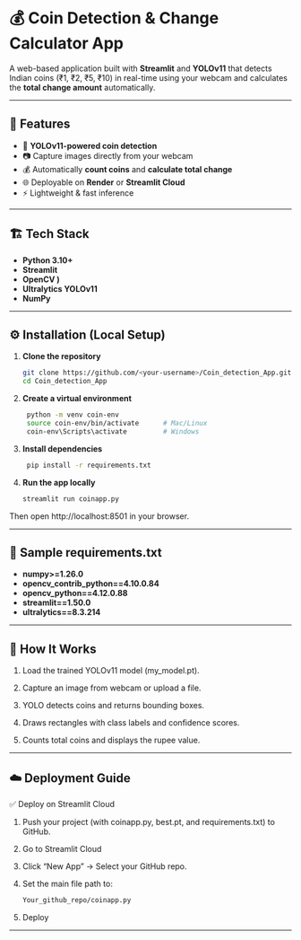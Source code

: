 # 💰 Coin Detection & Change Calculator App

A web-based application built with **Streamlit** and **YOLOv11** that detects Indian coins (₹1, ₹2, ₹5, ₹10) in real-time using your webcam and calculates the **total change amount** automatically.

---

## 🚀 Features

- 🧠 **YOLOv11-powered coin detection**
- 📷 Capture images directly from your webcam
- 💰 Automatically **count coins** and **calculate total change**
- 🌐 Deployable on **Render** or **Streamlit Cloud**
- ⚡ Lightweight & fast inference

---

## 🏗️ Tech Stack

- **Python 3.10+**
- **Streamlit**
- **OpenCV )**
- **Ultralytics YOLOv11**
- **NumPy**

---


## ⚙️ Installation (Local Setup)

1. **Clone the repository**
   ```bash
   git clone https://github.com/<your-username>/Coin_detection_App.git
   cd Coin_detection_App

2. **Create a virtual environment**
   ```bash
    python -m venv coin-env
    source coin-env/bin/activate      # Mac/Linux
    coin-env\Scripts\activate         # Windows

3. **Install dependencies**
   ```bash
    pip install -r requirements.txt

5. **Run the app locally**
   ```bash
   streamlit run coinapp.py

Then open http://localhost:8501 in your browser.

---

## 🧾 Sample requirements.txt

- **numpy>=1.26.0**
- **opencv_contrib_python==4.10.0.84**
- **opencv_python==4.12.0.88**
- **streamlit==1.50.0**
- **ultralytics==8.3.214**

---

## 📸 How It Works

1. Load the trained YOLOv11 model (my_model.pt).

2. Capture an image from webcam or upload a file.

3. YOLO detects coins and returns bounding boxes.

4. Draws rectangles with class labels and confidence scores.

5. Counts total coins and displays the rupee value.

---

## ☁️ Deployment Guide

✅ Deploy on Streamlit Cloud

1. Push your project (with coinapp.py, best.pt, and requirements.txt) to GitHub.

2. Go to Streamlit Cloud

3. Click “New App” → Select your GitHub repo.

4. Set the main file path to:
   ```bash
   Your_github_repo/coinapp.py

5. Deploy

---







